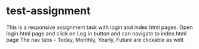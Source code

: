 # test-assignment
This is a responsive assignment task with login and index html pages.
Open login.html page and click on Log in button and can navigate to index.html page 
The nav tabs - Today, Monthly, Yearly, Future are clickable as well.
